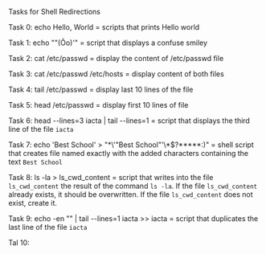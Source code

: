 Tasks for Shell Redirections

Task 0: echo Hello, World = scripts that prints Hello world

Task 1: echo "\"(Ôo)'" = script that displays a confuse smiley

Task 2: cat /etc/passwd = display the content of /etc/passwd file

Task 3: cat /etc/passwd /etc/hosts = display content of both files

Task 4: tail /etc/passwd = display last 10 lines of the file

Task 5: head /etc/passwd = display first 10 lines of file

Task 6: head --lines=3 iacta | tail --lines=1 = script that displays the third line of the file ```iacta```

Task 7: echo 'Best School' > "\*\\\'\"Best School\"\'\\\*$\?\*\*\*\*\*:)" = shell script that creates file named exactly with the added characters containing the text ```Best School```

Task 8: ls -la > ls_cwd_content = script that writes into the file ```ls_cwd_content``` the result of the command ```ls -la```. If the file ```ls_cwd_content``` already exists, it should be overwritten. If the file ```ls_cwd_content``` does not exist, create it.

Task 9: echo -en "" | tail --lines=1 iacta >> iacta = script that duplicates the last line of the file ```iacta```

Tal 10: 

